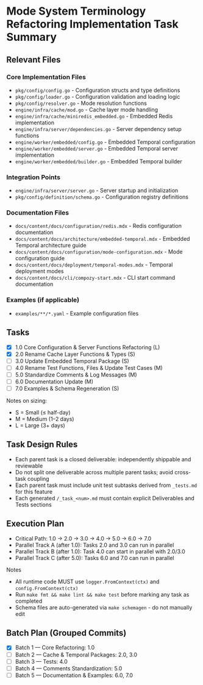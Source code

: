 # Mode System Terminology Refactoring Implementation Task Summary

## Relevant Files

### Core Implementation Files

- `pkg/config/config.go` - Configuration structs and type definitions
- `pkg/config/loader.go` - Configuration validation and loading logic
- `pkg/config/resolver.go` - Mode resolution functions
- `engine/infra/cache/mod.go` - Cache layer mode handling
- `engine/infra/cache/miniredis_embedded.go` - Embedded Redis implementation
- `engine/infra/server/dependencies.go` - Server dependency setup functions
- `engine/worker/embedded/config.go` - Embedded Temporal configuration
- `engine/worker/embedded/server.go` - Embedded Temporal server implementation
- `engine/worker/embedded/builder.go` - Embedded Temporal builder

### Integration Points

- `engine/infra/server/server.go` - Server startup and initialization
- `pkg/config/definition/schema.go` - Configuration registry definitions

### Documentation Files

- `docs/content/docs/configuration/redis.mdx` - Redis configuration documentation
- `docs/content/docs/architecture/embedded-temporal.mdx` - Embedded Temporal architecture guide
- `docs/content/docs/configuration/mode-configuration.mdx` - Mode configuration guide
- `docs/content/docs/deployment/temporal-modes.mdx` - Temporal deployment modes
- `docs/content/docs/cli/compozy-start.mdx` - CLI start command documentation

### Examples (if applicable)

- `examples/**/*.yaml` - Example configuration files

## Tasks

- [x] 1.0 Core Configuration & Server Functions Refactoring (L)
- [x] 2.0 Rename Cache Layer Functions & Types (S)
- [ ] 3.0 Update Embedded Temporal Package (S)
- [ ] 4.0 Rename Test Functions, Files & Update Test Cases (M)
- [ ] 5.0 Standardize Comments & Log Messages (M)
- [ ] 6.0 Documentation Update (M)
- [ ] 7.0 Examples & Schema Regeneration (S)

Notes on sizing:

- S = Small (≤ half-day)
- M = Medium (1–2 days)
- L = Large (3+ days)

## Task Design Rules

- Each parent task is a closed deliverable: independently shippable and reviewable
- Do not split one deliverable across multiple parent tasks; avoid cross-task coupling
- Each parent task must include unit test subtasks derived from `_tests.md` for this feature
- Each generated `/_task_<num>.md` must contain explicit Deliverables and Tests sections

## Execution Plan

- Critical Path: 1.0 → 2.0 → 3.0 → 4.0 → 5.0 → 6.0 → 7.0
- Parallel Track A (after 1.0): Tasks 2.0 and 3.0 can run in parallel
- Parallel Track B (after 1.0): Task 4.0 can start in parallel with 2.0/3.0
- Parallel Track C (after 5.0): Tasks 6.0 and 7.0 can run in parallel

Notes

- All runtime code MUST use `logger.FromContext(ctx)` and `config.FromContext(ctx)`
- Run `make fmt && make lint && make test` before marking any task as completed
- Schema files are auto-generated via `make schemagen` - do not manually edit

## Batch Plan (Grouped Commits)

- [x] Batch 1 — Core Refactoring: 1.0
- [ ] Batch 2 — Cache & Temporal Packages: 2.0, 3.0
- [ ] Batch 3 — Tests: 4.0
- [ ] Batch 4 — Comments Standardization: 5.0
- [ ] Batch 5 — Documentation & Examples: 6.0, 7.0
